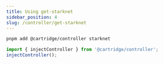 ```yaml
---
title: Using get-starknet
sidebar_position: 4
slug: /controller/get-starknet
---
```


```sh
pnpm add @cartridge/controller starknet
```

```ts
import { injectController } from '@cartridge/controller';
injectController();
```

